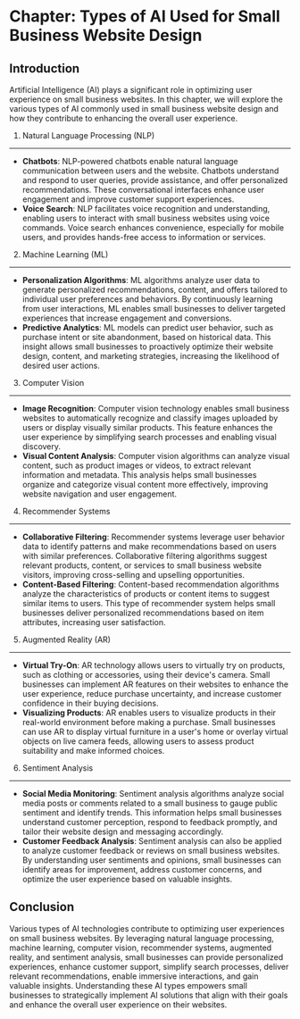 Chapter: Types of AI Used for Small Business Website Design
===========================================================

Introduction
------------

Artificial Intelligence (AI) plays a significant role in optimizing user experience on small business websites. In this chapter, we will explore the various types of AI commonly used in small business website design and how they contribute to enhancing the overall user experience.

1. Natural Language Processing (NLP)
------------------------------------

* **Chatbots**: NLP-powered chatbots enable natural language communication between users and the website. Chatbots understand and respond to user queries, provide assistance, and offer personalized recommendations. These conversational interfaces enhance user engagement and improve customer support experiences.
* **Voice Search**: NLP facilitates voice recognition and understanding, enabling users to interact with small business websites using voice commands. Voice search enhances convenience, especially for mobile users, and provides hands-free access to information or services.

2. Machine Learning (ML)
------------------------

* **Personalization Algorithms**: ML algorithms analyze user data to generate personalized recommendations, content, and offers tailored to individual user preferences and behaviors. By continuously learning from user interactions, ML enables small businesses to deliver targeted experiences that increase engagement and conversions.
* **Predictive Analytics**: ML models can predict user behavior, such as purchase intent or site abandonment, based on historical data. This insight allows small businesses to proactively optimize their website design, content, and marketing strategies, increasing the likelihood of desired user actions.

3. Computer Vision
------------------

* **Image Recognition**: Computer vision technology enables small business websites to automatically recognize and classify images uploaded by users or display visually similar products. This feature enhances the user experience by simplifying search processes and enabling visual discovery.
* **Visual Content Analysis**: Computer vision algorithms can analyze visual content, such as product images or videos, to extract relevant information and metadata. This analysis helps small businesses organize and categorize visual content more effectively, improving website navigation and user engagement.

4. Recommender Systems
----------------------

* **Collaborative Filtering**: Recommender systems leverage user behavior data to identify patterns and make recommendations based on users with similar preferences. Collaborative filtering algorithms suggest relevant products, content, or services to small business website visitors, improving cross-selling and upselling opportunities.
* **Content-Based Filtering**: Content-based recommendation algorithms analyze the characteristics of products or content items to suggest similar items to users. This type of recommender system helps small businesses deliver personalized recommendations based on item attributes, increasing user satisfaction.

5. Augmented Reality (AR)
-------------------------

* **Virtual Try-On**: AR technology allows users to virtually try on products, such as clothing or accessories, using their device's camera. Small businesses can implement AR features on their websites to enhance the user experience, reduce purchase uncertainty, and increase customer confidence in their buying decisions.
* **Visualizing Products**: AR enables users to visualize products in their real-world environment before making a purchase. Small businesses can use AR to display virtual furniture in a user's home or overlay virtual objects on live camera feeds, allowing users to assess product suitability and make informed choices.

6. Sentiment Analysis
---------------------

* **Social Media Monitoring**: Sentiment analysis algorithms analyze social media posts or comments related to a small business to gauge public sentiment and identify trends. This information helps small businesses understand customer perception, respond to feedback promptly, and tailor their website design and messaging accordingly.
* **Customer Feedback Analysis**: Sentiment analysis can also be applied to analyze customer feedback or reviews on small business websites. By understanding user sentiments and opinions, small businesses can identify areas for improvement, address customer concerns, and optimize the user experience based on valuable insights.

Conclusion
----------

Various types of AI technologies contribute to optimizing user experiences on small business websites. By leveraging natural language processing, machine learning, computer vision, recommender systems, augmented reality, and sentiment analysis, small businesses can provide personalized experiences, enhance customer support, simplify search processes, deliver relevant recommendations, enable immersive interactions, and gain valuable insights. Understanding these AI types empowers small businesses to strategically implement AI solutions that align with their goals and enhance the overall user experience on their websites.
